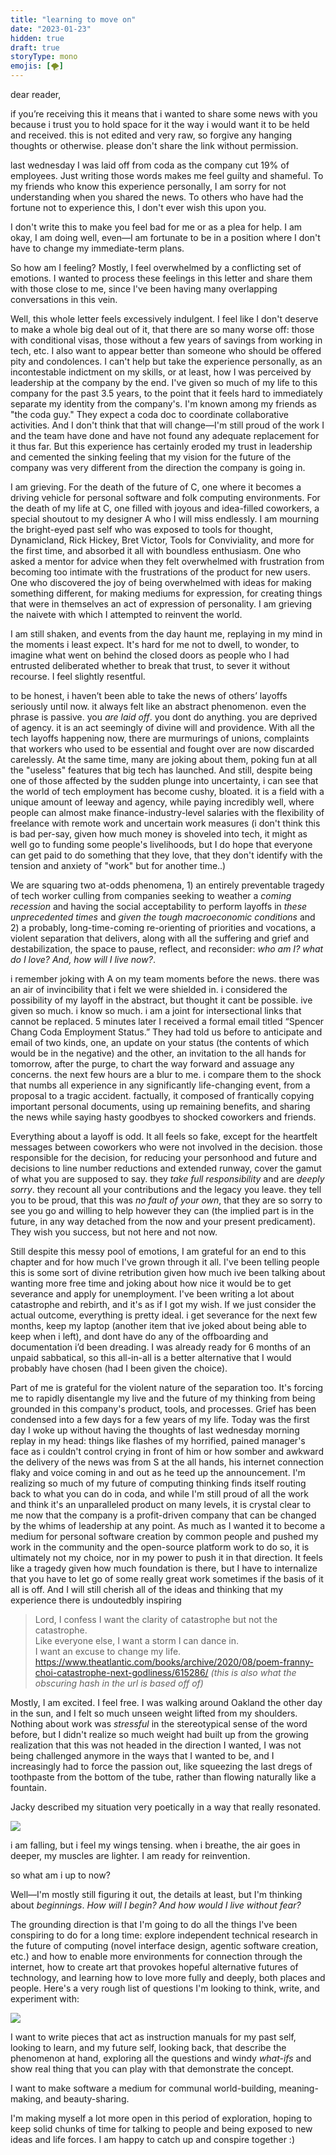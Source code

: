 ```yaml
---
title: "learning to move on"
date: "2023-01-23"
hidden: true
draft: true
storyType: mono
emojis: [🌪️]
---
```


dear reader,

if you’re receiving this it means that i wanted to share some news with you because i trust you to hold space for it the way i would want it to be held and received. this is not edited and very raw, so forgive any hanging thoughts or otherwise. please don't share the link without permission. 

last wednesday I was laid off from coda as the company cut 19% of employees. Just writing those words makes me feel guilty and shameful. To my friends who know this experience personally, I am sorry for not understanding when you shared the news. To others who have had the fortune not to experience this, I don't ever wish this upon you. 

I don't write this to make you feel bad for me or as a plea for help. I am okay, I am doing well, even—I am fortunate to be in a position where I don't have to change my immediate-term plans. 

So how am I feeling? Mostly, I feel overwhelmed by a conflicting set of emotions. I wanted to process these feelings in this letter and share them with those close to me, since I've been having many overlapping conversations in this vein.

Well, this whole letter feels excessively indulgent. I feel like I don't deserve to make a whole big deal out of it, that there are so many worse off: those with conditional visas, those without a few years of savings from working in tech, etc. I also want to appear better than someone who should be offered pity and condolences. I can't help but take the experience personally, as an incontestable indictment on my skills, or at least, how I was perceived by leadership at the company by the end. I've given so much of my life to this company for the past 3.5 years, to the point that it feels hard to immediately separate my identity from the company's. I'm known among my friends as "the coda guy." They expect a coda doc to coordinate collaborative activities. And I don't think that that will change—I'm still proud of the work I and the team have done and have not found any adequate replacement for it thus far. But this experience has certainly eroded my trust in leadership and cemented the sinking feeling that my vision for the future of the company was very different from the direction the company is going in. 

I am grieving. For the death of the future of C, one where it becomes a driving vehicle for personal software and folk computing environments. For the death of my life at C, one filled with joyous and idea-filled coworkers, a special shoutout to my designer A who I will miss endlessly. I am mourning the bright-eyed past self who was exposed to tools for thought, Dynamicland, Rick Hickey, Bret Victor, Tools for Conviviality, and more for the first time, and absorbed it all with boundless enthusiasm. One who asked a mentor for advice when they felt overwhelmed with frustration from becoming too intimate with the frustrations of the product for new users. One who discovered the joy of being overwhelmed with ideas for making something different, for making mediums for expression, for creating things that were in themselves an act of expression of personality. I am grieving the naivete with which I attempted to reinvent the world. 

I am still shaken, and events from the day haunt me, replaying in my mind in the moments i least expect. It's hard for me not to dwell, to wonder, to imagine what went on behind the closed doors as people who I had entrusted deliberated whether to break that trust, to sever it without recourse. I feel slightly resentful.

to be honest, i haven’t been able to take the news of others’ layoffs seriously until now. it always felt like an abstract phenomenon. even the phrase is passive. you _are_ _laid off_. you dont do anything. you are deprived of agency. it is an act seemingly of divine will and providence. With all the tech layoffs happening now, there are murmurings of unions, complaints that workers who used to be essential and fought over are now discarded carelessly. At the same time, many are joking about them, poking fun at all the "useless" features that big tech has launched. And still, despite being one of those affected by the sudden plunge into uncertainty, i can see that the world of tech employment has become cushy, bloated. it is a field with a unique amount of leeway and agency, while paying incredibly well, where people can almost make finance-industry-level salaries with the flexibility of freelance with remote work and uncertain work measures (i don't think this is bad per-say, given how much money is shoveled into tech, it might as well go to funding some people's livelihoods, but I do hope that everyone can get paid to do something that they love, that they don't identify with the tension and anxiety of "work" but for another time..)

We are squaring two at-odds phenomena, 1) an entirely preventable tragedy of tech worker culling from companies seeking to weather a *coming recession* and having the social acceptability to perform layoffs in *these unprecedented times* and *given the tough macroeconomic conditions* and 2) a probably, long-time-coming re-orienting of priorities and vocations, a violent separation that delivers, along with all the suffering and grief and destabilization, the space to pause, reflect, and reconsider: *who am I? what do I love? And, how will I live now?*. 

i remember joking with A on my team moments before the news. there was an air of invincibility that i felt we were shielded in. i considered the possibility of my layoff in the abstract, but thought it cant be possible. ive given so much. i know so much. i am a joint for intersectional links that cannot be replaced. 5 minutes later I received a formal email titled “Spencer Chang Coda Employment Status.” They had told us before to anticipate and email of two kinds, one, an update on your status (the contents of which would be in the negative) and the other, an invitation to the all hands for tomorrow, after the purge, to chart the way forward and assuage any concerns. the next few hours are a blur to me. i compare them to the shock that numbs all experience in any significantly life-changing event, from a proposal to a tragic accident. factually, it composed of frantically copying important personal documents, using up remaining benefits, and sharing the news while saying hasty goodbyes to shocked coworkers and friends.

Everything about a layoff is odd. It all feels so fake, except for the heartfelt messages between coworkers who were not involved in the decision. those responsible for the decision, for reducing your personhood and future and decisions to line number reductions and extended runway, cover the gamut of what you are supposed to say. they *take full responsibility* and are *deeply sorry*. they recount all your contributions and the legacy you leave. they tell you to be proud, that this was *no fault of your own*, that they are so sorry to see you go and willing to help however they can (the implied part is in the future, in any way detached from the now and your present predicament). They wish you success, but not here and not now. 

Still despite this messy pool of emotions, I am grateful for an end to this chapter and for how much I've grown through it all. I've been telling people this is some sort of divine retribution given how much ive been talking about wanting more free time and joking about how nice it would be to get severance and apply for unemployment. I've been writing a lot about catastrophe and rebirth, and it's as if I got my wish. If we just consider the actual outcome, everything is pretty ideal. i get severance for the next few months, keep my laptop (another item that ive joked about being able to keep when i left), and dont have do any of the offboarding and documentation i’d been dreading. I was already ready for 6 months of an unpaid sabbatical, so this all-in-all is a better alternative that I would probably have chosen (had I been given the choice). 

Part of me is grateful for the violent nature of the separation too. It's forcing me to rapidly disentangle my live and the future of my thinking from being grounded in this company's product, tools, and processes. Grief has been condensed into a few days for a few years of my life. Today was the first day I woke up without having the thoughts of last wednesday morning replay in my head: things like flashes of my horrified, pained manager's face as i couldn't control crying in front of him or how somber and awkward the delivery of the news was from S at the all hands, his internet connection flaky and voice coming in and out as he teed up the announcement. I'm realizing so much of my future of computing thinking finds itself routing back to what you can do in coda, and while I'm still proud of all the work and think it's an unparalleled product on many levels, it is crystal clear to me now that the company is a profit-driven company that can be changed by the whims of leadership at any point. As much as I wanted it to become a medium for personal software creation by common people and pushed my work in the community and the open-source platform work to do so, it is ultimately not my choice, nor in my power to push it in that direction. It feels like a tragedy given how much foundation is there, but I have to internalize that you have to let go of some really great work sometimes if the basis of it all is off. And I will still cherish all of the ideas and thinking that my experience there is undoutedbly inspiring

> Lord, I confess I want the clarity of catastrophe but not the catastrophe.  
> Like everyone else, I want a storm I can dance in.  
> I want an excuse to change my life.
> https://www.theatlantic.com/books/archive/2020/08/poem-franny-choi-catastrophe-next-godliness/615286/
> *(this is also what the obscuring hash in the url is based off of)*
 
Mostly, I am excited. I feel free. I was walking around Oakland the other day in the sun, and I felt so much unseen weight lifted from my shoulders. Nothing about work was *stressful* in the stereotypical sense of the word before, but I didn't realize so much weight had built up from the growing realization that this was not headed in the direction I wanted, I was not being challenged anymore in the ways that I wanted to be, and I increasingly had to force the passion out, like squeezing the last dregs of toothpaste from the bottom of the tube, rather than flowing naturally like a fountain. 

Jacky described my situation very poetically in a way that really resonated. 

![](feel%20like%20this%20is%20the%20scary%20help.jpeg)

i am falling, but i feel my wings tensing. when i breathe, the air goes in deeper, my muscles are lighter. I am ready for reinvention. 

so what am i up to now?

Well—I'm mostly still figuring it out, the details at least, but I'm thinking about *beginnings*. *How will I begin? And how would I live without fear?* 

The grounding direction is that I'm going to do all the things I've been conspiring to do for a long time: explore independent technical research in the future of computing (novel interface design, agentic software creation, etc.) and how to enable more environments for connection through the internet, how to create art that provokes hopeful alternative futures of technology, and learning how to love more fully and deeply, both places and people. Here's a very rough list of questions I'm looking to think, write, and experiment with:

![](research-questions-0123.png)

I want to write pieces that act as instruction manuals for my past self, looking to learn, and my future self, looking back, that describe the phenomenon at hand, exploring all the questions and windy *what-ifs* and show real thing that you can play with that demonstrate the concept. 

I want to make software a medium for communal world-building, meaning-making, and beauty-sharing.

I'm making myself a lot more open in this period of exploration, hoping to keep solid chunks of time for talking to people and being exposed to new ideas and life forces. I am happy to catch up and conspire together :)
